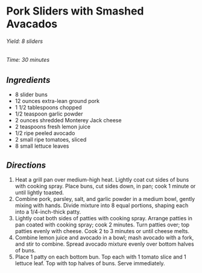 # Pork Sliders with Smashed Avacados

######  Yield: 8 sliders
######  Time: 30 minutes

##  *Ingredients*
- 8 slider buns
- 12 ounces extra-lean ground pork
- 1 1/2 tablespoons chopped
- 1/2 teaspoon garlic powder
- 2 ounces shredded Monterey Jack cheese
- 2 teaspoons fresh lemon juice
- 1/2 ripe peeled avocado
- 2 small ripe tomatoes, sliced
- 8 small lettuce leaves
##  *Directions*
1. Heat a grill pan over medium-high heat. Lightly coat cut sides of buns with cooking spray. Place buns, cut sides down, in pan; cook 1 minute or until lightly toasted.
2. Combine pork, parsley, salt, and garlic powder in a medium bowl, gently mixing with hands. Divide mixture into 8 equal portions, shaping each into a 1/4-inch-thick patty.
3. Lightly coat both sides of patties with cooking spray. Arrange patties in pan coated with cooking spray; cook 2 minutes. Turn patties over; top patties evenly with cheese. Cook 2 to 3 minutes or until cheese melts.
4. Combine lemon juice and avocado in a bowl; mash avocado with a fork, and stir to combine. Spread avocado mixture evenly over bottom halves of buns.
5. Place 1 patty on each bottom bun. Top each with 1 tomato slice and 1 lettuce leaf. Top with top halves of buns. Serve immediately.